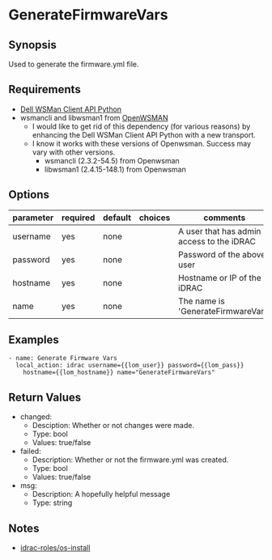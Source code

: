 # GenerateFirmwareVars

## Synopsis

Used to generate the firmware.yml file.

## Requirements

* [Dell WSMan Client API Python](https://github.com/hbeatty/dell-wsman-client-api-python)
* wsmancli and libwsman1 from [OpenWSMAN](https://openwsman.github.io/)
  * I would like to get rid of this dependency (for various reasons) by enhancing the Dell WSMan Client API Python with a new transport.
  * I know it works with these versions of Openwsman. Success may vary with other versions.
    * wsmancli (2.3.2-54.5) from Openwsman
    * libwsman1 (2.4.15-148.1) from Openwsman

## Options

| parameter     | required | default | choices   | comments                                  |
| ---------     | -------- | ------- | -------   | --------                                  |
| username      | yes      | none    |           | A user that has admin access to the iDRAC |
| password      | yes      | none    |           | Password of the above user                |
| hostname      | yes      | none    |           | Hostname or IP of the iDRAC               |
| name          | yes      | none    |           | The name is 'GenerateFirmwareVars'        |

## Examples

```
- name: Generate Firmware Vars
  local_action: idrac username={{lom_user}} password={{lom_pass}}
    hostname={{lom_hostname}} name="GenerateFirmwareVars"
```

## Return Values

* changed:
  * Desciption: Whether or not changes were made.
  * Type: bool
  * Values: true/false
* failed:
  * Description: Whether or not the firmware.yml was created.
  * Type: bool
  * Values: true/false
* msg:
  * Description: A hopefully helpful message
  * Type: string

## Notes

* [idrac-roles/os-install](https://github.com/hbeatty/idrac-roles/tree/master/os-install)
